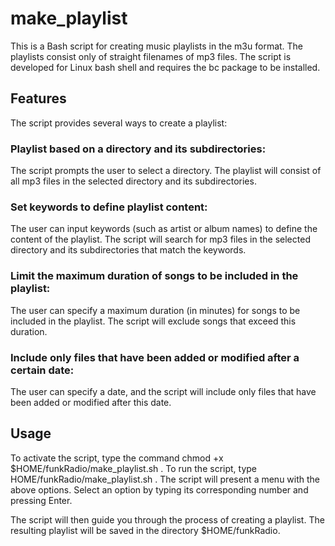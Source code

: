 # make_playlist

This is a Bash script for creating music playlists in the m3u format. The playlists consist only of straight filenames of mp3 files. The script is developed for Linux bash shell and requires the bc package to be installed.

## Features
The script provides several ways to create a playlist:

### Playlist based on a directory and its subdirectories: 
The script prompts the user to select a directory. The playlist will consist of all mp3 files in the selected directory and its subdirectories.

### Set keywords to define playlist content: 
The user can input keywords (such as artist or album names) to define the content of the playlist. The script will search for mp3 files in the selected directory and its subdirectories that match the keywords.

### Limit the maximum duration of songs to be included in the playlist: 
The user can specify a maximum duration (in minutes) for songs to be included in the playlist. The script will exclude songs that exceed this duration.

### Include only files that have been added or modified after a certain date: 
The user can specify a date, and the script will include only files that have been added or modified after this date.

## Usage
To activate the script, type the command chmod +x $HOME/funkRadio/make_playlist.sh . To run the script, type HOME/funkRadio/make_playlist.sh .
The script will present a menu with the above options. Select an option by typing its corresponding number and pressing Enter.

The script will then guide you through the process of creating a playlist. The resulting playlist will be saved in the directory $HOME/funkRadio.
